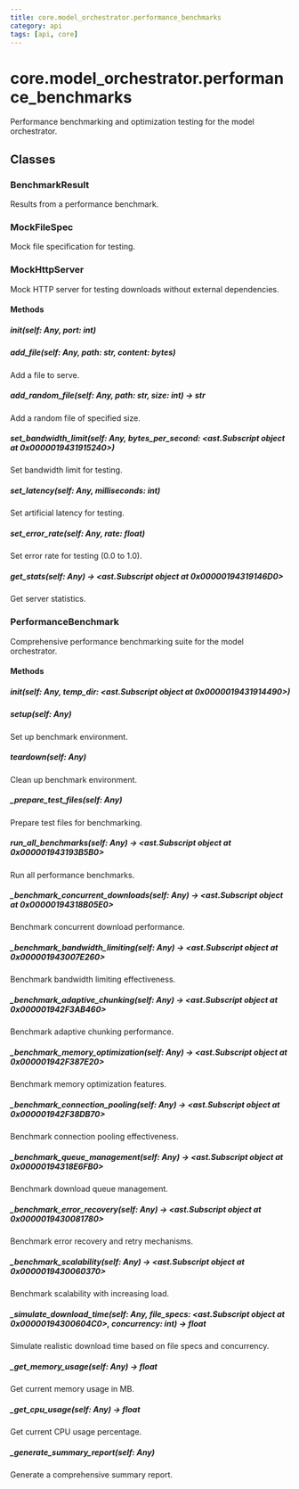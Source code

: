 ```yaml
---
title: core.model_orchestrator.performance_benchmarks
category: api
tags: [api, core]
---
```


# core.model_orchestrator.performance_benchmarks

Performance benchmarking and optimization testing for the model orchestrator.

## Classes

### BenchmarkResult

Results from a performance benchmark.

### MockFileSpec

Mock file specification for testing.

### MockHttpServer

Mock HTTP server for testing downloads without external dependencies.

#### Methods

##### __init__(self: Any, port: int)



##### add_file(self: Any, path: str, content: bytes)

Add a file to serve.

##### add_random_file(self: Any, path: str, size: int) -> str

Add a random file of specified size.

##### set_bandwidth_limit(self: Any, bytes_per_second: <ast.Subscript object at 0x0000019431915240>)

Set bandwidth limit for testing.

##### set_latency(self: Any, milliseconds: int)

Set artificial latency for testing.

##### set_error_rate(self: Any, rate: float)

Set error rate for testing (0.0 to 1.0).

##### get_stats(self: Any) -> <ast.Subscript object at 0x00000194319146D0>

Get server statistics.

### PerformanceBenchmark

Comprehensive performance benchmarking suite for the model orchestrator.

#### Methods

##### __init__(self: Any, temp_dir: <ast.Subscript object at 0x0000019431914490>)



##### setup(self: Any)

Set up benchmark environment.

##### teardown(self: Any)

Clean up benchmark environment.

##### _prepare_test_files(self: Any)

Prepare test files for benchmarking.

##### run_all_benchmarks(self: Any) -> <ast.Subscript object at 0x000001943193B5B0>

Run all performance benchmarks.

##### _benchmark_concurrent_downloads(self: Any) -> <ast.Subscript object at 0x00000194318B05E0>

Benchmark concurrent download performance.

##### _benchmark_bandwidth_limiting(self: Any) -> <ast.Subscript object at 0x000001943007E260>

Benchmark bandwidth limiting effectiveness.

##### _benchmark_adaptive_chunking(self: Any) -> <ast.Subscript object at 0x000001942F3AB460>

Benchmark adaptive chunking performance.

##### _benchmark_memory_optimization(self: Any) -> <ast.Subscript object at 0x000001942F387E20>

Benchmark memory optimization features.

##### _benchmark_connection_pooling(self: Any) -> <ast.Subscript object at 0x000001942F38DB70>

Benchmark connection pooling effectiveness.

##### _benchmark_queue_management(self: Any) -> <ast.Subscript object at 0x00000194318E6FB0>

Benchmark download queue management.

##### _benchmark_error_recovery(self: Any) -> <ast.Subscript object at 0x0000019430081780>

Benchmark error recovery and retry mechanisms.

##### _benchmark_scalability(self: Any) -> <ast.Subscript object at 0x0000019430060370>

Benchmark scalability with increasing load.

##### _simulate_download_time(self: Any, file_specs: <ast.Subscript object at 0x00000194300604C0>, concurrency: int) -> float

Simulate realistic download time based on file specs and concurrency.

##### _get_memory_usage(self: Any) -> float

Get current memory usage in MB.

##### _get_cpu_usage(self: Any) -> float

Get current CPU usage percentage.

##### _generate_summary_report(self: Any)

Generate a comprehensive summary report.


